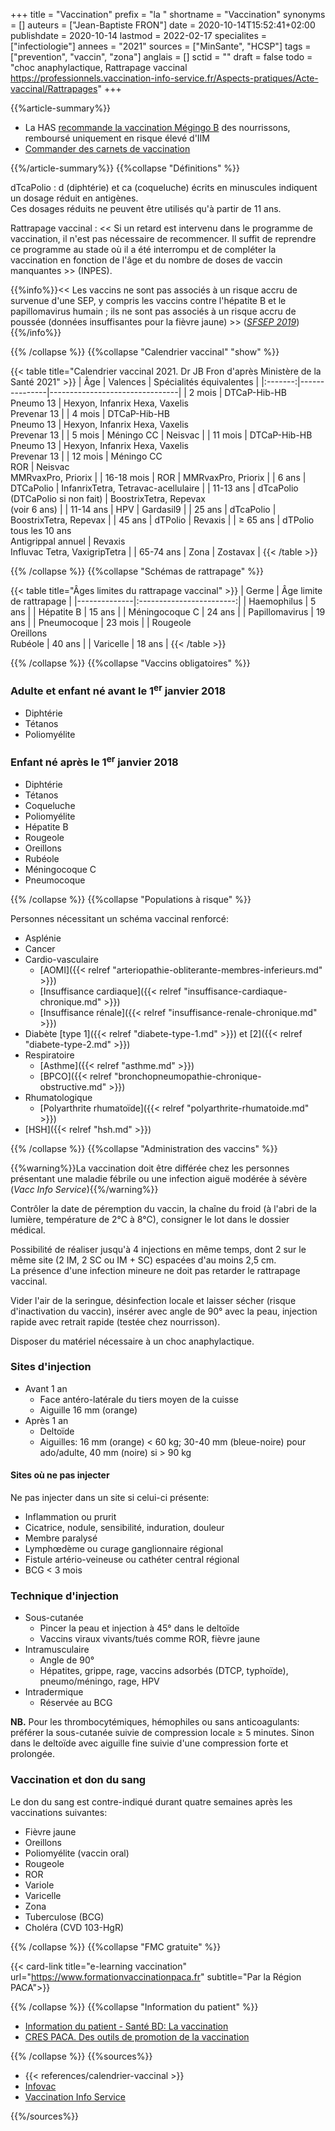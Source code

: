 +++
title = "Vaccination"
prefix = "la "
shortname = "Vaccination"
synonyms = []
auteurs = ["Jean-Baptiste FRON"]
date = 2020-10-14T15:52:41+02:00
publishdate = 2020-10-14
lastmod = 2022-02-17
specialites = ["infectiologie"]
annees = "2021"
sources = ["MinSante", "HCSP"]
tags = ["prevention", "vaccin", "zona"]
anglais = []
sctid = ""
draft = false
todo = "choc anaphylactique, Rattrapage vaccinal https://professionnels.vaccination-info-service.fr/Aspects-pratiques/Acte-vaccinal/Rattrapages"
+++

{{%article-summary%}}

- La HAS [recommande la vaccination Mégingo B](https://www.has-sante.fr/jcms/p_3273097/fr/meningocoques-b-la-has-recommande-la-vaccination-des-nourrissons) des nourrissons, remboursé uniquement en risque élevé d'IIM
- [Commander des carnets de vaccination](https://www.santepubliquefrance.fr/determinants-de-sante/vaccination/documents/brochure/carnet-de-vaccination.-adolescents-et-adultes)

{{%/article-summary%}}
{{%collapse "Définitions" %}}

dTcaPolio
: d (diphtérie) et ca (coqueluche) écrits en minuscules indiquent un dosage réduit en antigènes.  
Ces dosages réduits ne peuvent être utilisés qu'à partir de 11 ans.

Rattrapage vaccinal
: << Si un retard est intervenu dans le programme de vaccination, il n'est pas nécessaire de recommencer. Il suffit de reprendre ce programme au stade où il a été interrompu et de compléter la vaccination en fonction de l'âge et du nombre de doses de vaccin manquantes >> (INPES).

{{%info%}}<< Les vaccins ne sont pas associés à un risque accru de survenue d'une SEP, y compris les vaccins contre l'hépatite B et le papillomavirus humain ; ils ne sont pas associés à un risque accru de poussée (données insuffisantes pour la fièvre jaune) >> (*[SFSEP 2019](https://doi.org/10.1016/j.neurol.2019.01.218)*){{%/info%}}

{{% /collapse %}}
{{%collapse "Calendrier vaccinal" "show" %}}

{{< table title="Calendrier vaccinal 2021. Dr JB Fron d'après Ministère de la Santé 2021" >}}
| Âge     | Valences      | Spécialités équivalentes       |
|:-------:|---------------|--------------------------------|
| 2 mois  | DTCaP-Hib-HB<br>Pneumo 13  | Hexyon, Infanrix Hexa, Vaxelis<br>Prevenar 13 |
| 4 mois  | DTCaP-Hib-HB<br>Pneumo 13  | Hexyon, Infanrix Hexa, Vaxelis<br>Prevenar 13 |
| 5 mois  | Méningo CC    | Neisvac                        |
| 11 mois | DTCaP-Hib-HB<br>Pneumo 13  | Hexyon, Infanrix Hexa, Vaxelis<br>Prevenar 13 |
| 12 mois | Méningo CC<br>ROR          | Neisvac<br>MMRvaxPro, Priorix                 |
| 16-18 mois | ROR        | MMRvaxPro, Priorix             |
| 6 ans   | DTCaPolio     | InfanrixTetra, Tetravac-acellulaire                       |
| 11-13 ans   | dTcaPolio<br>(DTCaPolio si non fait)       | BoostrixTetra, Repevax<br>(voir 6 ans)    |
| 11-14 ans   | HPV       | Gardasil9                      |
| 25 ans  | dTcaPolio     | BoostrixTetra, Repevax         |
| 45 ans  | dTPolio       | Revaxis    |
| ≥ 65 ans    | dTPolio tous les 10 ans<br>Antigrippal annuel | Revaxis<br>Influvac Tetra, VaxigripTetra |
| 65-74 ans   | Zona      | Zostavax   |
{{< /table >}}

{{% /collapse %}}
{{%collapse "Schémas de rattrapage" %}}

{{< table title="Âges limites du rattrapage vaccinal" >}}
| Germe        | Âge limite de rattrapage |
|--------------|:------------------------:|
| Haemophilus  | 5 ans                 |
| Hépatite B   | 15 ans                |
| Méningocoque C | 24 ans              |
| Papillomavirus | 19 ans              |
| Pneumocoque  | 23 mois               |
| Rougeole<br>Oreillons<br>Rubéole | 40 ans |
| Varicelle    | 18 ans                |
{{< /table >}}

{{% /collapse %}}
{{%collapse "Vaccins obligatoires" %}}

### Adulte et enfant né avant le 1<sup>er</sup> janvier 2018

- Diphtérie
- Tétanos
- Poliomyélite

### Enfant né après le 1<sup>er</sup> janvier 2018

- Diphtérie
- Tétanos
- Coqueluche
- Poliomyélite
- Hépatite B
- Rougeole
- Oreillons
- Rubéole
- Méningocoque C
- Pneumocoque

{{% /collapse %}}
{{%collapse "Populations à risque" %}}

Personnes nécessitant un schéma vaccinal renforcé:

- Asplénie
- Cancer
- Cardio-vasculaire
  - [AOMI]({{< relref "arteriopathie-obliterante-membres-inferieurs.md" >}})
  - [Insuffisance cardiaque]({{< relref "insuffisance-cardiaque-chronique.md" >}})
  - [Insuffisance rénale]({{< relref "insuffisance-renale-chronique.md" >}})
- Diabète [type 1]({{< relref "diabete-type-1.md" >}}) et [2]({{< relref "diabete-type-2.md" >}})
- Respiratoire
  - [Asthme]({{< relref "asthme.md" >}})
  - [BPCO]({{< relref "bronchopneumopathie-chronique-obstructive.md" >}})
- Rhumatologique
  - [Polyarthrite rhumatoïde]({{< relref "polyarthrite-rhumatoide.md" >}})
- [HSH]({{< relref "hsh.md" >}})

{{% /collapse %}}
{{%collapse "Administration des vaccins" %}}

{{%warning%}}La vaccination doit être différée chez les personnes présentant une maladie fébrile ou une infection aiguë modérée à sévère (*Vacc Info Service*){{%/warning%}}

Contrôler la date de péremption du vaccin, la chaîne du froid (à l'abri de la lumière, température de 2°C à 8°C), consigner le lot dans le dossier médical.

Possibilité de réaliser jusqu'à 4 injections en même temps, dont 2 sur le même site (2 IM, 2 SC ou IM + SC) espacées d'au moins 2,5 cm.  
La présence d'une infection mineure ne doit pas retarder le rattrapage vaccinal.

Vider l'air de la seringue, désinfection locale et laisser sécher (risque d'inactivation du vaccin), insérer avec angle de 90° avec la peau, injection rapide avec retrait rapide (testée chez nourrisson).

Disposer du matériel nécessaire à un choc anaphylactique.

### Sites d'injection

- Avant 1 an
  - Face antéro-latérale du tiers moyen de la cuisse
  - Aiguille 16 mm (orange)
- Après 1 an
  - Deltoïde
  - Aiguilles: 16 mm (orange) < 60 kg; 30-40 mm (bleue-noire) pour ado/adulte, 40 mm (noire) si > 90 kg

#### Sites où ne pas injecter

Ne pas injecter dans un site si celui-ci présente:

- Inflammation ou prurit
- Cicatrice, nodule, sensibilité, induration, douleur
- Membre paralysé
- Lymphœdème ou curage ganglionnaire régional
- Fistule artério-veineuse ou cathéter central régional
- BCG < 3 mois

### Technique d'injection

- Sous-cutanée
  - Pincer la peau et injection à 45° dans le deltoïde
  - Vaccins viraux vivants/tués comme ROR, fièvre jaune
- Intramusculaire
  - Angle de 90°
  - Hépatites, grippe, rage, vaccins adsorbés (DTCP, typhoïde), pneumo/méningo, rage, HPV
- Intradermique
  - Réservée au BCG

**NB.** Pour les thrombocytémiques, hémophiles ou sans anticoagulants: préférer la sous-cutanée suivie de compression locale ≥ 5 minutes. Sinon dans le deltoïde avec aiguille fine suivie d'une compression forte et prolongée.

### Vaccination et don du sang

Le don du sang est contre-indiqué durant quatre semaines après les vaccinations suivantes:

- Fièvre jaune
- Oreillons
- Poliomyélite (vaccin oral)
- Rougeole
- ROR
- Variole
- Varicelle
- Zona
- Tuberculose (BCG)
- Choléra (CVD 103-HgR)

{{% /collapse %}}
{{%collapse "FMC gratuite" %}}

{{< card-link title="e-learning vaccination" url="https://www.formationvaccinationpaca.fr" subtitle="Par la Région PACA">}}

{{% /collapse %}}
{{%collapse "Information du patient" %}}

- [Information du patient - Santé BD: La vaccination](https://santebd.org/les-fiches-santebd/docteur-generaliste/la-vaccination-mieux-comprendre-la-vaccination)
- [CRES PACA. Des outils de promotion de la vaccination](http://www.cres-paca.org/a/157/des-outils-de-promotion-de-la-vaccination/?utm_source=phplist785&utm_medium=email&utm_content=HTML&utm_campaign=Vaccination+%3A+des+outils+pour+les+professionnels+de+sant%C3%A9+)

{{% /collapse %}}
{{%sources%}}

- {{< references/calendrier-vaccinal >}}
- [Infovac](https://www.infovac.fr/)
- [Vaccination Info Service](https://professionnels.vaccination-info-service.fr/Aspects-pratiques/Acte-vaccinal/Administration-des-vaccins)

{{%/sources%}}
